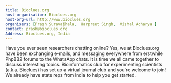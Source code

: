 ```yaml
---
title: Bioclues.org 
host-organisation: Bioclues.org 
host-org-url: http://www.bioclues.org 
organisers: [Prash Suravajhala,  Harpreet Singh,  Vishal Acharya ] 
contact: prash@bioclues.org
Address: Bioclues.org, India 
---
```


Have you ever seen researchers chatting online?  Yes, we at Bioclues.org have been exchanging e-mails, and messaging everywhere from erstwhile PhpBB2 forums to the WhatsApp chats.  It is time we all came together to discuss interesting topics.  Bioinformatics club for experimenting scientists (a.k.a. Bioclues) has set up a virtual journal club and you're welcome to join! We already have state reps from India to help you get started. 
